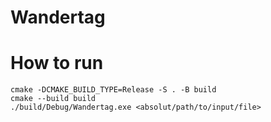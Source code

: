# Wandertag

# How to run
```
cmake -DCMAKE_BUILD_TYPE=Release -S . -B build
cmake --build build
./build/Debug/Wandertag.exe <absolut/path/to/input/file>
```
